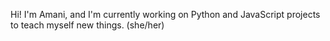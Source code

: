 Hi! I'm Amani, and I'm currently working on Python and JavaScript projects to teach myself new things.
(she/her)
